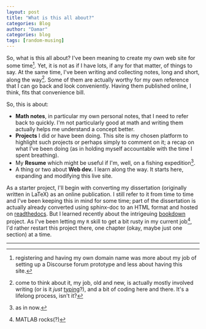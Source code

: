 ```yaml
---
layout: post
title: "What is this all about?"
categories: Blog
author: "Damar"
categories: blog
tags: [random-musing]
---
```


So, what is this all about? I've been meaning to create my own web site for some time[^domain]. Yet, it is not as if I have lots, if any for that matter, of things to say. At the same time, I've been writing and collecting notes, long and short, along the way[^work]. Some of them are actually worthy for my own reference that I can go back and look conveniently. Having them published online, I think, fits that convenience bill.

So, this is about:

- **Math notes**, in particular my own personal notes, that I need to refer back to quickly. I'm not particularly good at math and writing them actually helps me understand a concept better.
- **Projects** I did or have been doing. This site is my chosen platform to highlight such projects or perhaps simply to comment on it; a recap on what I've been doing (as in holding myself accountable with the time I spent breathing).
- My **Resume** which might be useful if I'm, well, on a fishing expedition[^now].
- A thing or two about **Web dev.** I learn along the way. It starts here, expanding and modifying this live site.

As a starter project, I'll begin with converting my dissertation (originally written in LaTeX) as an online publication. I still refer to it from time to time and I've been keeping this in mind for some time; part of the dissertation is actually already converted using sphinx-doc to an HTML format and hosted on [readthedocs](https://wd41-thesis.readthedocs.io/en/latest/). But I learned recently about the intrigeuing [bookdown](https://bookdown.org/) project. As I've been letting my `R` skill to get a bit rusty in my current job[^MATLAB], I'd rather restart this project there, one chapter (okay, maybe just one section) at a time.

---

[^domain]: registering and having my own domain name was more about my job of setting up a Discourse forum prototype and less about having this site.
[^work]: come to think about it, my job, old and new, is actually mostly involved writing (or is it _just_ [typing](https://blog.codinghorror.com/we-are-typists-first-programmers-second/)?), and a bit of coding here and there. It's a lifelong process, isn't it?
[^now]: as in now.
[^MATLAB]: MATLAB rocks(?)
